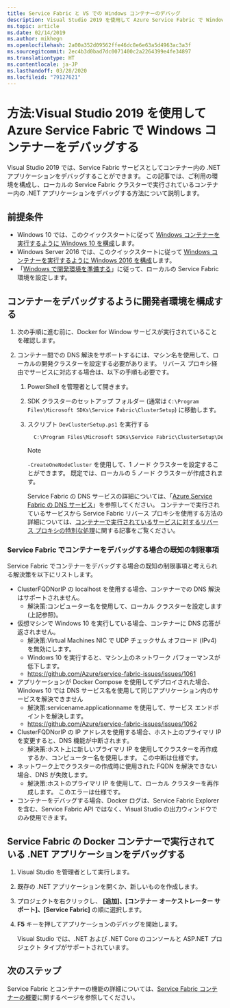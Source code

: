 ```yaml
---
title: Service Fabric と VS での Windows コンテナーのデバッグ
description: Visual Studio 2019 を使用して Azure Service Fabric で Windows コンテナーをデバッグする方法を説明します。
ms.topic: article
ms.date: 02/14/2019
ms.author: mikhegn
ms.openlocfilehash: 2a00a352d09562ffe46dc8e6e63a5d4963ac3a3f
ms.sourcegitcommit: 2ec4b3d0bad7dc0071400c2a2264399e4fe34897
ms.translationtype: HT
ms.contentlocale: ja-JP
ms.lasthandoff: 03/28/2020
ms.locfileid: "79127621"
---
```

# <a name="how-to-debug-windows-containers-in-azure-service-fabric-using-visual-studio-2019"></a>方法:Visual Studio 2019 を使用して Azure Service Fabric で Windows コンテナーをデバッグする

Visual Studio 2019 では、Service Fabric サービスとしてコンテナー内の .NET アプリケーションをデバッグすることができます。 この記事では、ご利用の環境を構成し、ローカルの Service Fabric クラスターで実行されているコンテナー内の .NET アプリケーションをデバッグする方法について説明します。

## <a name="prerequisites"></a>前提条件

* Windows 10 では、このクイックスタートに従って [Windows コンテナーを実行するように Windows 10 を構成](https://docs.microsoft.com/virtualization/windowscontainers/quick-start/quick-start-windows-10)します。
* Windows Server 2016 では、このクイックスタートに従って [Windows コンテナーを実行するように Windows 2016 を構成](https://docs.microsoft.com/virtualization/windowscontainers/quick-start/quick-start-windows-server)します。
* 「[Windows で開発環境を準備する](https://docs.microsoft.com/azure/service-fabric/service-fabric-get-started)」に従って、ローカルの Service Fabric 環境を設定します。

## <a name="configure-your-developer-environment-to-debug-containers"></a>コンテナーをデバッグするように開発者環境を構成する

1. 次の手順に進む前に、Docker for Window サービスが実行されていることを確認します。

1. コンテナー間での DNS 解決をサポートするには、マシン名を使用して、ローカルの開発クラスターを設定する必要があります。 リバース プロキシ経由でサービスに対応する場合は、以下の手順も必要です。
   1. PowerShell を管理者として開きます。
   2. SDK クラスターのセットアップ フォルダー (通常は `C:\Program Files\Microsoft SDKs\Service Fabric\ClusterSetup`) に移動します。
   3. スクリプト `DevClusterSetup.ps1` を実行する

      ``` PowerShell
        C:\Program Files\Microsoft SDKs\Service Fabric\ClusterSetup\DevClusterSetup.ps1
      ```

      > [!NOTE]
      > `-CreateOneNodeCluster` を使用して、1 ノード クラスターを設定することができます。 既定では、ローカルの 5 ノード クラスターが作成されます。
      >

      Service Fabric の DNS サービスの詳細については、「[Azure Service Fabric の DNS サービス](https://docs.microsoft.com/azure/service-fabric/service-fabric-dnsservice)」を参照してください。 コンテナーで実行されているサービスから Service Fabric リバース プロキシを使用する方法の詳細については、[コンテナーで実行されているサービスに対するリバース プロキシの特別な処理](service-fabric-reverseproxy.md#special-handling-for-services-running-in-containers)に関する記事をご覧ください。

### <a name="known-limitations-when-debugging-containers-in-service-fabric"></a>Service Fabric でコンテナーをデバッグする場合の既知の制限事項

Service Fabric でコンテナーをデバッグする場合の既知の制限事項と考えられる解決策を以下にリストします。

* ClusterFQDNorIP の localhost を使用する場合、コンテナーでの DNS 解決はサポートされません。
    * 解決策:コンピューター名を使用して、ローカル クラスターを設定します (上記参照)。
* 仮想マシンで Windows 10 を実行している場合、コンテナーに DNS 応答が返されません。
    * 解決策:Virtual Machines NIC で UDP チェックサム オフロード (IPv4) を無効にします。
    * Windows 10 を実行すると、マシン上のネットワーク パフォーマンスが低下します。
    * https://github.com/Azure/service-fabric-issues/issues/1061
* アプリケーションが Docker Compose を使用してデプロイされた場合、Windows 10 では DNS サービス名を使用して同じアプリケーション内のサービスを解決できません
    * 解決策:servicename.applicationname を使用して、サービス エンドポイントを解決します。
    * https://github.com/Azure/service-fabric-issues/issues/1062
* ClusterFQDNorIP の IP アドレスを使用する場合、ホスト上のプライマリ IP を変更すると、DNS 機能が中断されます。
    * 解決策:ホスト上に新しいプライマリ IP を使用してクラスターを再作成するか、コンピューター名を使用します。 この中断は仕様です。
* ネットワーク上でクラスターの作成時に使用された FQDN を解決できない場合、DNS が失敗します。
    * 解決策:ホストのプライマリ IP を使用して、ローカル クラスターを再作成します。 このエラーは仕様です。
* コンテナーをデバッグする場合、Docker ログは、Service Fabric Explorer を含む、Service Fabric API ではなく、Visual Studio の出力ウィンドウでのみ使用できます。

## <a name="debug-a-net-application-running-in-docker-containers-on-service-fabric"></a>Service Fabric の Docker コンテナーで実行されている .NET アプリケーションをデバッグする

1. Visual Studio を管理者として実行します。

1. 既存の .NET アプリケーションを開くか、新しいものを作成します。

1. プロジェクトを右クリックし、 **[追加]、[コンテナー オーケストレーター サポート]、[Service Fabric]** の順に選択します。

1. **F5** キーを押してアプリケーションのデバッグを開始します。

    Visual Studio では、.NET および .NET Core のコンソールと ASP.NET プロジェクト タイプがサポートされています。

## <a name="next-steps"></a>次のステップ
Service Fabric とコンテナーの機能の詳細については、[Service Fabric コンテナーの概要](service-fabric-containers-overview.md)に関するページを参照してください。
